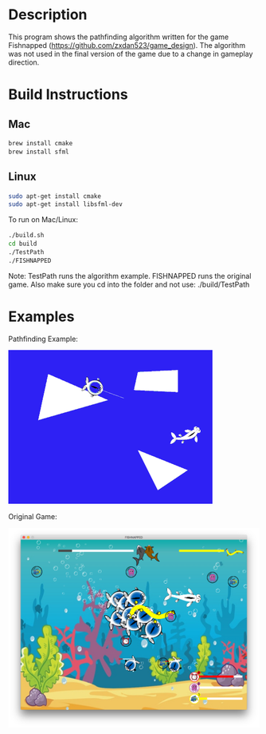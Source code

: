# Description

This program shows the pathfinding algorithm written for the game Fishnapped (https://github.com/zxdan523/game_design). The algorithm was not used in the final version of the game due to a change in gameplay direction.

# Build Instructions

## Mac
```bash
brew install cmake
brew install sfml
```
## Linux
```bash
sudo apt-get install cmake
sudo apt-get install libsfml-dev
```
To run on Mac/Linux:

```bash
./build.sh
cd build
./TestPath
./FISHNAPPED
```
Note: TestPath runs the algorithm example. FISHNAPPED runs the original game. Also make sure you cd into the folder and not use: ./build/TestPath

# Examples

Pathfinding Example:

![](doc/pathfinding.gif)

Original Game:

![](doc/1.png)

